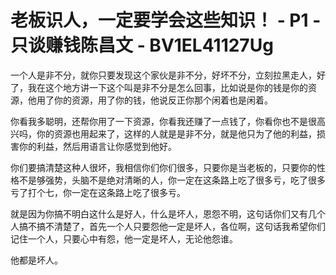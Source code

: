 # 老板识人，一定要学会这些知识！ - P1 - 只谈赚钱陈昌文 - BV1EL41127Ug

一个人是非不分，就你只要发现这个家伙是非不分，好坏不分，立刻拉黑走人，好了，我在这个地方讲一下这个叫是非不分是怎么回事，比如说是你的钱是你的资源，他用了你的资源，用了你的钱，他说反正你那个闲着也是闲着。

你看我多聪明，还帮你用了一下资源，你看我还赚了一点钱了，你看你也不是很高兴吗，你的资源也用起来了，这样的人就是是非不分，就是他只为了他的利益，损害你的利益，然后用语言让你感觉到他好。

你们要搞清楚这种人很坏，我相信你们你们很多，只要你是当老板的，只要你的性格不是够强势，头脑不是绝对清晰的人，你一定在这条路上吃了很多亏，吃了很多亏了打个七，你一定在这条路上吃了很多亏。

就是因为你搞不明白这什么是好人，什么是坏人，恩怨不明，这句话你们又有几个人搞不搞不清楚了，首先一个人只要怨他一定是坏人，各位啊，这句话我希望你们记住一个人，只要心中有怨，他一定是坏人，无论他怨谁。

他都是坏人。